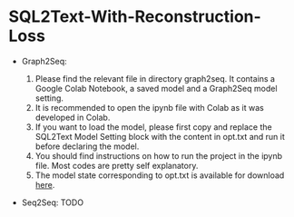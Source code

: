 # SQL2Text-With-Reconstruction-Loss

- Graph2Seq:
    1. Please find the relevant file in directory graph2seq. It contains a Google Colab Notebook, a saved model and a Graph2Seq model setting.
    2. It is recommended to open the ipynb file with Colab as it was developed in Colab.
    3. If you want to load the model, please first copy and replace the SQL2Text Model Setting block with the content in opt.txt and run it before declaring the model.
    4. You should find instructions on how to run the project in the ipynb file. Most codes are pretty self explanatory.
    5. The model state corresponding to opt.txt is available for download [here](https://drive.google.com/file/d/1gmkPxmbBvRN0jVUBUpsYHQkZI5mdkZSh/view?usp=sharing). 

- Seq2Seq: TODO